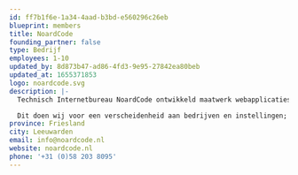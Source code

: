 ```yaml
---
id: ff7b1f6e-1a34-4aad-b3bd-e560296c26eb
blueprint: members
title: NoardCode
founding_partner: false
type: Bedrijf
employees: 1-10
updated_by: 8d873b47-ad86-4fd3-9e95-27842ea80beb
updated_at: 1655371853
logo: noardcode.svg
description: |-
  Technisch Internetbureau NoardCode ontwikkeld maatwerk webapplicaties, mobiele apps en IoT oplossingen op basis van Laravel en Ionic/Angular. Dankzij onze focus op techniek, nuchtere no-nonsense houding en agile aanpak zijn wij in staat snel passende oplossingen te realiseren voor onze klanten.

  Dit doen wij voor een verscheidenheid aan bedrijven en instellingen; van green-tech tot de recreatiebranche en van uitgeverijen tot de gezondheidszorg.
province: Friesland
city: Leeuwarden
email: info@noardcode.nl
website: noardcode.nl
phone: '+31 (0)58 203 8095'
---
```


